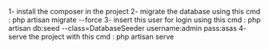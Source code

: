 1- install the composer in the project
2- migrate the database using this cmd :
php artisan migrate --force
3- insert this user for login using this cmd : 
php artisan db:seed --class=DatabaseSeeder
username:admin
pass:asas
4- serve the project with this cmd :
php artisan serve
